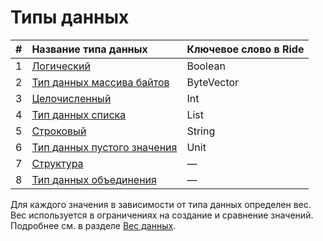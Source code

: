 # Типы данных

| # | Название типа данных | Ключевое слово в Ride |
| :--- | :--- | :--- |
| 1 | [Логический](/ru/ride/data-types/boolean) | Boolean |
| 2 | [Тип данных массива байтов](/ru/ride/data-types/byte-vector) | ByteVector |
| 3 | [Целочисленный](/ru/ride/data-types/int) | Int |
| 4 | [Тип данных списка](/ru/ride/data-types/list) | List |
| 5 | [Строковый](/ru/ride/data-types/string) | String |
| 6 | [Тип данных пустого значения](/ru/ride/data-types/unit) | Unit |
| 7 | [Структура](/ru/ride/structures) | — |
| 8 | [Тип данных объединения](/ru/ride/data-types/union) | — |

Для каждого значения в зависимости от типа данных определен вес. Вес используется в ограничениях на создание и сравнение значений. Подробнее см. в разделе [Вес данных](/ru/ride/limits/weight).
